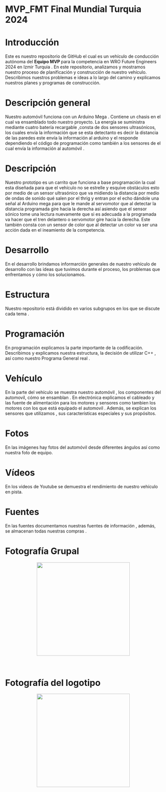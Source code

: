 # MVP_FMT Final Mundial Turquia 2024

<h1>Introducción</h1>
Este es nuestro  repositorio de GitHub el cual es un  vehículo de conducción autónoma del <b>Equipo MVP </b> para la competencia en  WRO Future Engineers 2024 en Izmir Turquia . En este repositorio, analizamos y mostramos  nuestro proceso de planificación y construcción de nuestro vehículo. Describimos nuestros problemas e ideas a lo largo del camino y explicamos nuestros planes y programas de construcción.

<h1>Descripción general</h1>
Nuestro automóvil  funciona con un Arduino Mega . Contiene un chasis  en el cual va ensamblado todo nuestro proyecto. La energía se suministra mediante cuatro batería recargable ,consta de dos sensores ultrasónicos, los cuales envía la información  que se esta  detectanto  es decir la distancia de las paredes este envía la información al  arduino y el responde  dependiendo el código de programación como también a los sensores de el cual envía la información al automóvil . 
<h1>Descripción</h1>
Nuestro prototipo es un carrito que funciona a base programación la cual esta diseñada para que el vehículo no se estrelle y esquive obstáculos esto por medio de un sensor ultrasónico que va midiendo la distancia por medio de ondas de sonido qué salen por el thrig y entran por el echo dándole una señal al Arduino mega para que le mande al servomotor que al detectar la distancia programada gire hacia la derecha así asiendo que el sensor sónico tome una lectura nuevamente que si es adecuada a la programada va hacer que el tren delantero o servomotor gire  hacia la derecha. Este también consta con un sensor de color que al detectar un color va ser una acción dada en el ineamiento de la competencia.

<h1>Desarrollo</h1>
En el desarrollo brindamos informarción generales de nuestro  vehículo de desarrollo con las ideas que tuvimos durante el proceso, los problemas que enfrentamos y cómo los solucionamos.

<h1>Estructura</h1>
Nuestro repositorio está dividido en varios subgrupos en los que se discute cada tema .

<h1>Programación</h1>
En programación explicamos la parte importante de la codificación. Describimos y explicamos nuestra estructura, la decisión de utilizar C++ , así como nuestro Programa General real .

<h1>Vehículo </h1>
En la parte del vehículo se muestra nuestro automóvil , los componentes del automovil, cómo se ensamblan . En electrónica explicamos el cableado y las fuente de alimentación para los motores y sensores  como tambien   los motores con los que está equipado el automovil . Además, se explican los sensores que utilizamos , sus características especiales y sus propósitos.

<h1>Fotos</h1>
En las imágenes hay fotos del automóvil desde diferentes ángulos así como nuestra foto de equipo.

<h1>Vídeos </h1>
En los videos de Youtube se demuestra el rendimiento de nuestro vehículo en pista.

<h1>Fuentes</h1>
En las fuentes documentamos nuestras fuentes de información , además, se almacenan todas nuestras compras .


<br>
<h1>Fotografía Grupal</h1>
 <p align="center">
  <img src="https://github.com/MVP-16/MVP_FTR/blob/main/Fotos/ftg.jpeg?raw=true alt="Ackermann Steering sketch" width="300" />
</p>

<br>
<h1>Fotografía del logotipo</h1>
 <p align="center">
  <img src="https://github.com/MVP-16/MVP_FTR/blob/main/Fotos/logo.png?raw=true" width="300" />
</p>

